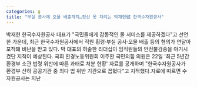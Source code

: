```yaml
---
categories: g
title: "부실 공사에 오물 배출까지…정신 못 차리는 박재현號 한국수자원공사"
---
```

박재현 한국수자원공사 대표가 "국민들에게 감동적인 물 서미스를 제공하겠다"고 선언한 가운데, 최근 한국수자원공사에서 직원 횡령·부실 공사·오물 배출 등의 혐의가 연달아 포착돼 비난을 받고 있다. 박 대표의 허술한 리더십이 임직원들의 안전불감증을 야기시켰단 지적이 예상된다. 국회 환경노동위원회 이주환 국민의힘 의원은 22일 &#39;최근 5년간 환경부 소관 법령 위반에 따른 과태료 처분 현황&#39; 자료를 공개하며 "한국수자원공사가 환경부 산하 공공기관 중 최다 법 위반 기관으로 꼽혔다"고 지적했다.자료에 따르면 수자원공사는 지난